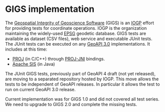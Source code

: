 # GIGS implementation

The [Geospatial Integrity of Geoscience Software](https://gigs.iogp.org/) (GIGS)
is an [IOGP](https://www.iogp.org/) effort for providing tests for coordinate operations.
IOGP is the organization maintaining the widely-used [EPSG](https://epsg.org/) geodetic database.
GIGS tests are available as dataset (CSV files), web service and executable JUnit tests.
The JUnit tests can be executed on any [GeoAPI 3.0](http://www.geoapi.org/) implementations.
It includes at this time:

* [PROJ](https://proj.org/) (in C/C++) through [PROJ-JNI](https://github.com/OSGeo/PROJ-JNI) bindings.
* [Apache SIS](https://sis.apache.org/) (in Java)

The JUnit GIGS tests, previously part of GeoAPI 4 draft (not yet released),
are moving to a separated repository hosted by IOGP.
This move allows the tests to be independent of GeoAPI releases.
In particular it allows the test to run on current GeoAPI 3.0 release.

Current implementation was for GIGS 1.0 and did not covered all test series.
We need to upgrade to GIGS 2.0 and complete the missing tests.
